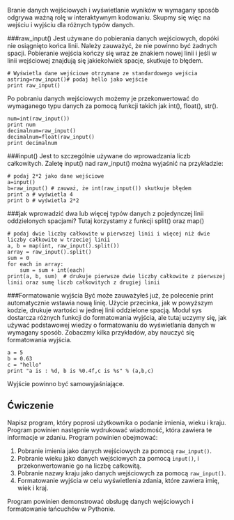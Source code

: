 Branie danych wejściowych i wyświetlanie wyników w wymagany sposób odgrywa ważną rolę w interaktywnym kodowaniu. Skupmy się więc na wejściu i wyjściu dla różnych typów danych.

###raw_input()
Jest używane do pobierania danych wejściowych, dopóki nie osiągnięto końca linii. Należy zauważyć, że nie powinno być żadnych spacji. Pobieranie wejścia kończy się wraz ze znakiem nowej linii i jeśli w linii wejściowej znajdują się jakiekolwiek spacje, skutkuje to błędem.

    # Wyświetla dane wejściowe otrzymane ze standardowego wejścia
    astring=raw_input()# podaj hello jako wejście
    print raw_input()

Po pobraniu danych wejściowych możemy je przekonwertować do wymaganego typu danych za pomocą funkcji takich jak int(), float(), str().

    num=int(raw_input())
    print num
    decimalnum=raw_input()
    decimalnum=float(raw_input()
    print decimalnum

###input()
Jest to szczególnie używane do wprowadzania liczb całkowitych. Zaletę input() nad raw_input() można wyjaśnić na przykładzie:

    # podaj 2*2 jako dane wejściowe
    a=input()
    b=raw_input() # zauważ, że int(raw_input()) skutkuje błędem
    print a # wyświetla 4
    print b # wyświetla 2*2

###jak wprowadzić dwa lub więcej typów danych z pojedynczej linii oddzielonych spacjami?
Tutaj korzystamy z funkcji split() oraz map()

    # podaj dwie liczby całkowite w pierwszej linii i więcej niż dwie liczby całkowite w trzeciej linii
    a, b = map(int, raw_input().split())
    array = raw_input().split()
    sum = 0
    for each in array:
        sum = sum + int(each)
    print(a, b, sum)  # drukuje pierwsze dwie liczby całkowite z pierwszej linii oraz sumę liczb całkowitych z drugiej linii

###Formatowanie wyjścia
Być może zauważyłeś już, że polecenie print automatycznie wstawia nową linię. Użycie przecinka, jak w powyższym kodzie, drukuje wartości w jednej linii oddzielone spacją. Moduł sys dostarcza różnych funkcji do formatowania wyjścia, ale tutaj uczymy się, jak używać podstawowej wiedzy o formatowaniu do wyświetlania danych w wymagany sposób. Zobaczmy kilka przykładów, aby nauczyć się formatowania wyjścia.

    a = 5
    b = 0.63
    c = "hello"
    print "a is : %d, b is %0.4f,c is %s" % (a,b,c)

Wyjście powinno być samowyjaśniające.

Ćwiczenie
--------

Napisz program, który poprosi użytkownika o podanie imienia, wieku i kraju. Program powinien następnie wydrukować wiadomość, która zawiera te informacje w zdaniu. Program powinien obejmować:

1. Pobranie imienia jako danych wejściowych za pomocą `raw_input()`.
2. Pobranie wieku jako danych wejściowych za pomocą `input()`, i przekonwertowanie go na liczbę całkowitą.
3. Pobranie nazwy kraju jako danych wejściowych za pomocą `raw_input()`.
4. Formatowanie wyjścia w celu wyświetlenia zdania, które zawiera imię, wiek i kraj.

Program powinien demonstrować obsługę danych wejściowych i formatowanie łańcuchów w Pythonie.